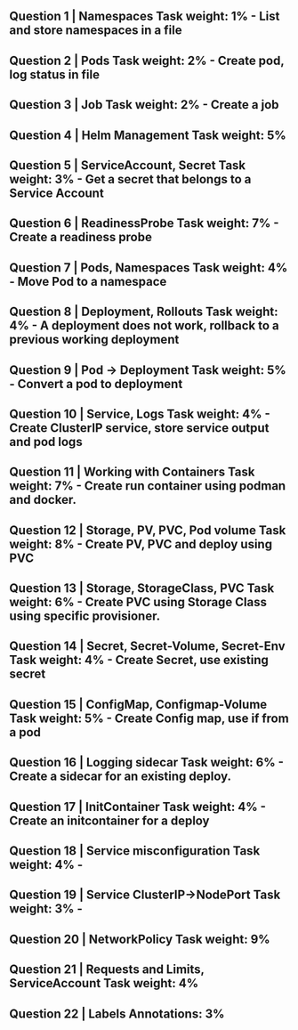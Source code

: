 ## Question 1 | Namespaces Task weight: 1% - List and store namespaces in a file
## Question 2 | Pods Task weight: 2% - Create pod, log status in file
## Question 3 | Job Task weight: 2% - Create a job
## Question 4 | Helm Management Task weight: 5%
## Question 5 | ServiceAccount, Secret Task weight: 3% - Get a secret that belongs to a Service Account
## Question 6 | ReadinessProbe Task weight: 7% - Create a readiness probe
## Question 7 | Pods, Namespaces  Task weight: 4% - Move Pod to a namespace
## Question 8 | Deployment, Rollouts Task weight: 4% - A deployment does not work, rollback to a previous working deployment
## Question 9 | Pod -> Deployment Task weight: 5% - Convert a pod to deployment
## Question 10 | Service, Logs Task weight: 4% - Create ClusterIP service, store service output and pod logs
## Question 11 | Working with Containers Task weight: 7% - Create run container using podman and docker.
## Question 12 | Storage, PV, PVC, Pod volume Task weight: 8% - Create PV, PVC and deploy using PVC
## Question 13 | Storage, StorageClass, PVC  Task weight: 6% - Create PVC using Storage Class using specific provisioner.
## Question 14 | Secret, Secret-Volume, Secret-Env Task weight: 4% - Create Secret, use existing secret
## Question 15 | ConfigMap, Configmap-Volume Task weight: 5% - Create Config map, use if from a pod
## Question 16 | Logging sidecar Task weight: 6% - Create a sidecar for an existing deploy.
## Question 17 | InitContainer Task weight: 4% - Create an initcontainer for a deploy
## Question 18 | Service misconfiguration Task weight: 4% -
## Question 19 | Service ClusterIP->NodePort Task weight: 3% -
## Question 20 | NetworkPolicy Task weight: 9%
## Question 21 | Requests and Limits, ServiceAccount Task weight: 4%
## Question 22 | Labels Annotations: 3%
